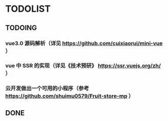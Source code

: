 # TODOLIST

## TODOING

### vue3.0 源码解析（详见 https://github.com/cuixiaorui/mini-vue ）

### vue 中 SSR 的实现（详见《技术预研》 https://ssr.vuejs.org/zh/ ）

### 云开发做出一个可用的小程序（参考 https://github.com/shuimu0579/Fruit-store-mp ）

## DONE
